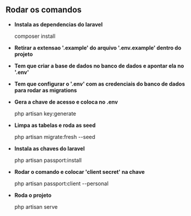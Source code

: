 
## Rodar os comandos

* **Instala as dependencias do laravel**

    composer install

* **Retirar a extensao '.example' do arquivo '.env.example' dentro do projeto**

* **Tem que criar a base de dados no banco de dados e apontar ela no '.env'**

* **Tem que configurar o '.env' com as credenciais do banco de dados para rodar as migrations**

* **Gera a chave de acesso e coloca no .env**

    php artisan key:generate

* **Limpa as tabelas e roda as seed**

    php artisan migrate:fresh --seed

* **Instala as chaves do laravel**

    php artisan passport:install

* **Rodar o comando e colocar 'client secret' na chave**

    php artisan passport:client --personal

* **Roda o projeto**

    php artisan serve
